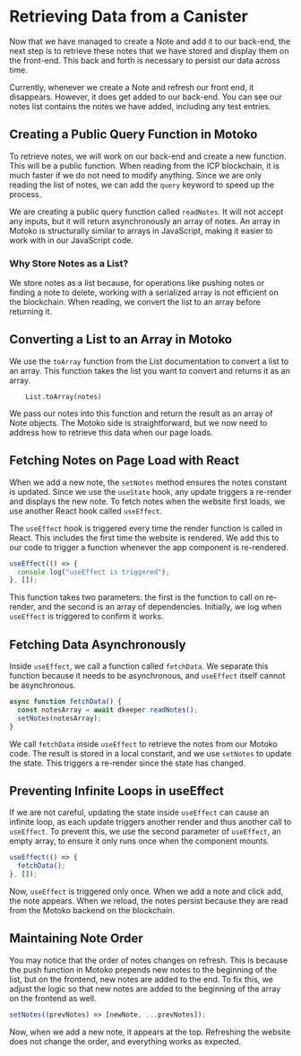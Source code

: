 # Retrieving Data from a Canister

Now that we have managed to create a Note and add it to our back-end, the next step is to retrieve these notes that we have stored and display them on the front-end. This back and forth is necessary to persist our data across time.

Currently, whenever we create a Note and refresh our front end, it disappears. However, it does get added to our back-end. You can see our notes list contains the notes we have added, including any test entries.

## Creating a Public Query Function in Motoko

To retrieve notes, we will work on our back-end and create a new function. This will be a public function. When reading from the ICP blockchain, it is much faster if we do not need to modify anything. Since we are only reading the list of notes, we can add the `query` keyword to speed up the process.

We are creating a public query function called `readNotes`. It will not accept any inputs, but it will return asynchronously an array of notes. An array in Motoko is structurally similar to arrays in JavaScript, making it easier to work with in our JavaScript code.

### Why Store Notes as a List?

We store notes as a list because, for operations like pushing notes or finding a note to delete, working with a serialized array is not efficient on the blockchain. When reading, we convert the list to an array before returning it.

## Converting a List to an Array in Motoko

We use the `toArray` function from the List documentation to convert a list to an array. This function takes the list you want to convert and returns it as an array.

```mo
    List.toArray(notes)
```

We pass our notes into this function and return the result as an array of Note objects. The Motoko side is straightforward, but we now need to address how to retrieve this data when our page loads.

## Fetching Notes on Page Load with React

When we add a new note, the `setNotes` method ensures the notes constant is updated. Since we use the `useState` hook, any update triggers a re-render and displays the new note. To fetch notes when the website first loads, we use another React hook called `useEffect`.

The `useEffect` hook is triggered every time the render function is called in React. This includes the first time the website is rendered. We add this to our code to trigger a function whenever the app component is re-rendered.

```js
useEffect(() => {
  console.log("useEffect is triggered");
}, []);
```

This function takes two parameters: the first is the function to call on re-render, and the second is an array of dependencies. Initially, we log when `useEffect` is triggered to confirm it works.

## Fetching Data Asynchronously

Inside `useEffect`, we call a function called `fetchData`. We separate this function because it needs to be asynchronous, and `useEffect` itself cannot be asynchronous.

```js
async function fetchData() {
  const notesArray = await dkeeper.readNotes();
  setNotes(notesArray);
}
```

We call `fetchData` inside `useEffect` to retrieve the notes from our Motoko code. The result is stored in a local constant, and we use `setNotes` to update the state. This triggers a re-render since the state has changed.

## Preventing Infinite Loops in useEffect

If we are not careful, updating the state inside `useEffect` can cause an infinite loop, as each update triggers another render and thus another call to `useEffect`. To prevent this, we use the second parameter of `useEffect`, an empty array, to ensure it only runs once when the component mounts.

```js
useEffect(() => {
  fetchData();
}, []);
```

Now, `useEffect` is triggered only once. When we add a note and click add, the note appears. When we reload, the notes persist because they are read from the Motoko backend on the blockchain.

## Maintaining Note Order

You may notice that the order of notes changes on refresh. This is because the push function in Motoko prepends new notes to the beginning of the list, but on the frontend, new notes are added to the end. To fix this, we adjust the logic so that new notes are added to the beginning of the array on the frontend as well.

```js
setNotes((prevNotes) => [newNote, ...prevNotes]);
```

Now, when we add a new note, it appears at the top. Refreshing the website does not change the order, and everything works as expected.
